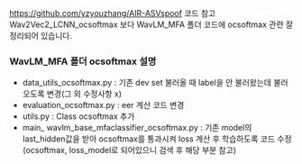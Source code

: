 https://github.com/yzyouzhang/AIR-ASVspoof 코드 참고  
Wav2Vec2_LCNN_ocsoftmax 보다 WavLM_MFA 폴더 코드에 ocsoftmax 관련 잘 정리되어 있습니다.   

### WavLM_MFA 폴더 ocsoftmax 설명
- data_utils_ocsoftmax.py : 기존 dev set 불러올 때 label을 안 불러왔는데 불러오도록 변경(그 외 수정사항 x)
- evaluation_ocsoftmax.py : eer 계산 코드 변경
- utils.py : Class ocsoftmax 추가
- main_ wavlm_base_mfaclassifier_ocsoftmax.py : 기존 model의 last_hidden값을 받아 ocsoftmax를 통과시켜 loss 계산 후 학습하도록 코드 수정(ocsoftmax, loss_model로 되어있으니 검색 후 해당 부분 참고)

